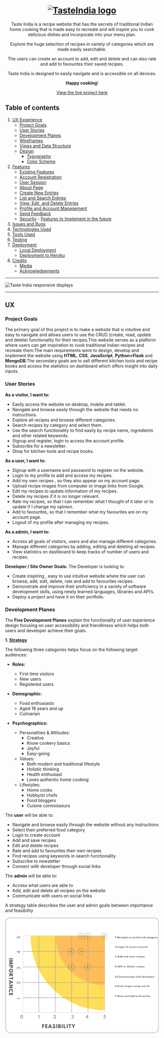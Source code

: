 <h1 align="center">
     <a href="https://github.com/FatimasCoding2020/MS3.git" target="_blank"><img src="https://i.ibb.co/NNPw88r/logoTI.png" alt="TasteIndia logo"/></a>
</h1>
<div align="center">

Taste India is a recipe website that has the secrets of traditional Indian home cooking that is made easy to recreate and will inspire you to cook delicious dishes and incorporate into your menu plan.

Explore the huge selection of recipes in variety of categories which are made easily searchable.

The users can create an account to add, edit and delete and can also rate and add to favourites their saved recipes.

Taste India is designed to easily navigate and is accessible on all devices. 

**Happy cooking**!

[View the live project here](http://taste-india-app.herokuapp.com/)

</div>




## Table of contents

1.  [UX Experience](#ux)
    - [Project Goals](#project-goals)
    - [User Stories](#user-stories)
    - [Development Planes](#Development-Planes)
    - [Wireframes](#wireframes)
    - [Views and Data Structure](#views-and-data-structure)
    - [Design](#design)
      - [Typography](#typography)
      - [Color Scheme](#color-scheme)
2.   [Features](#features)
     - [Existing Features](#existing-features)
      - [Account Registration](#account-registration)
      - [User Session](#user-session)
      - [About Page](#about-page)
      - [Create New Entries](#create-new-entries)
      - [List and Search Entries](#list-and-search-entries)
      - [View, Edit, and Delete Entries](#view-edit-and-delete-entries)
      - [Profile and Account Management](#profile-and-account-management)
      - [Send Feedback](#send-feedback)
      - [Security](#security)
    - [Features to Implement in the future](#features-to-implement-in-the-future)
3.  [Issues and Bugs](#Issues-and-Bugs) 
4.  [Technologies Used](#technologies-used)
5.  [Tools Used](#tools-used)
6.  [Testing](#testing)
7.  [Deployment](#deployment)
    - [Local Deployment](#local-deployment)
    - [Deployment to Heroku](#deployment-to-heroku)
8.  [Credits](#credits)
    - [Media](#media)
    - [Acknowledgements](#acknowledgements)

***

![Taste India responsive displays](readme-files/tasteindia-responsive.png)

***

## UX 
### Project Goals
The primary goal of this project is to make a website that is intuitive and easy to navigate and allows users to use the CRUD (create, read, update and delete) functionality for their recipes.This website serves as a platform where users can get inspiration to cook traditional Indian recipes and recreate them.The main requirements were to design, develop and implement the website using **HTML**, **CSS**, **JavaScript**, **Python+Flask** and **MongoDB**.The secondary goals are to sell different kitchen tools and recipe books and access the statistics on dashboard which offers insight into daily inputs.


### User Stories
**As a visitor, I want to:**

-   Easily access the website on desktop, mobile and tablet.
-   Navigate and browse easily through the website that needs no instructions.
-   Explore all recipes and browse different categories.
-   Search recipes by category and select them.
-   Use the search functionality to find easily by recipe name, ingredients and other related keywords.
-   Signup and register, login to access the account profile.
-   Subscribe for a newsletter.
-   Shop for kitchen tools and recipe books.

**As a user, I want to:** 

-   Signup with a username and password to register on the website.
-   Login to my profile to add and access my recipes.
-   Add my own recipes , so they also appear on my account page.
-   Upload recipe images from computer or image links from Google.
-   Edit my recipes to update information of my recipes.
-   Delete my recipes if it is no longer relevant.
-   Rate my recipes, so that I can remember what I thought of it later or to update if I change my opinion.
-   Add to favourites, so that I remember what my favourites are on my account page.
-   Logout of my profile after managing my recipes.

**As a admin, I want to:**

-  Access all goals of visitors, users and also manage different categories.
-  Manage different categories by adding, editing and deleting all recipes.
-  View statistics on dashboard to keep tracks of number of users and recipes.

**Developer / Site Owner Goals:**
The Developer is looking to:
- Create inspiring , easy to use intuitive website where the user can browse, add, edit, delete, rate and add to favourites recipes.
- Demonstrate and improve their proficiency in a variety of software development skills, using newly learned languages, libraries and API’s.
- Deploy a project and have it on their portfolio.


### Development Planes

The **Five Development Planes** explain the functionality of user experience design focusing on user accessibility and friendliness which helps both users and developer achieve their goals.

<strong>1. <u>Strategy</u></strong>

The following three categories helps focus on the following target audiences:

- **Roles:**
     - First time visitors
     - New users
     - Registered users

- **Demographic:**
     - Food enthusiasts
     - Aged 18 years and up
     - Culinarian 

- **Psychographics:**
     - Personalities & Attitudes:
          - Creative
          - Know cookery basics
          - Joyful
          - Easy-going
     - Values:
          - Both modern and traditional lifestyle
          - Holistic thinking
          - Health enthusiast
          - Loves authentic home cooking
     - Lifestyles:
          - Home cooks
          - Hobbyist chefs
          - Food bloggers
          - Cuisine connoisseurs

The **user** will be able to:
- Navigate and browse easily through the website without any instructions
- Select their preferred food category
- Login to create account
- Add and save recipes
- Edit and delete recipes
- Rate and add to favourites their own recipes
- Find recipes using keywords in search functionality
- Subscribe to newsletter
- Connect with developer through social links

The **admin** will be able to:
- Access what users are able to
- Add, edit and delete all recipes on the website
- Communicate with users on social links

A strategy table describes the user and admin goals between importance and feasibility

![Strategy Table](assets/readme-files/strategy.png)

